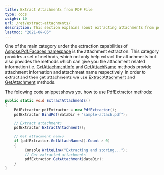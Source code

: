 ```yaml
---
title: Extract Attachments from PDF File
type: docs
weight: 10
url: /net/extract-attachments/
description: This section explains about extracting attachments from pdf with PdfExtractor class.
lastmod: "2021-06-05"
---
```

<script type="application/ld+json">
{
    "@context": "https://schema.org",
    "@type": "TechArticle",
    "headline": "Extract Attachments from PDF File",
    "alternativeHeadline": "Effortlessly Extract and Manage PDF Attachments",
    "abstract": "The new attachment extraction functionality in Aspose.PDF for .NET allows developers to easily retrieve and manage file attachments within PDF documents. By utilizing the PdfExtractor class, users can extract attachments and obtain essential information, such as attachment names and details, enhancing document processing capabilities",
    "author": {
        "@type": "Person",
        "name": "Anastasiia Holub",
        "givenName": "Anastasiia",
        "familyName": "Holub",
        "url": "https://www.linkedin.com/in/anastasiia-holub-750430225/"
    },
    "genre": "pdf document generation",
    "wordcount": "208",
    "proficiencyLevel": "Beginner",
    "publisher": {
        "@type": "Organization",
        "name": "Aspose.PDF for .NET",
        "url": "https://products.aspose.com/pdf",
        "logo": "https://www.aspose.cloud/templates/aspose/img/products/pdf/aspose_pdf-for-net.svg",
        "alternateName": "Aspose",
        "sameAs": [
            "https://facebook.com/aspose.pdf/",
            "https://twitter.com/asposepdf",
            "https://www.youtube.com/channel/UCmV9sEg_QWYPi6BJJs7ELOg/featured",
            "https://www.linkedin.com/company/aspose",
            "https://stackoverflow.com/questions/tagged/aspose",
            "https://aspose.quora.com/",
            "https://aspose.github.io/"
        ],
        "contactPoint": [
            {
                "@type": "ContactPoint",
                "telephone": "+1 903 306 1676",
                "contactType": "sales",
                "areaServed": "US",
                "availableLanguage": "en"
            },
            {
                "@type": "ContactPoint",
                "telephone": "+44 141 628 8900",
                "contactType": "sales",
                "areaServed": "GB",
                "availableLanguage": "en"
            },
            {
                "@type": "ContactPoint",
                "telephone": "+61 2 8006 6987",
                "contactType": "sales",
                "areaServed": "AU",
                "availableLanguage": "en"
            }
        ]
    },
    "url": "/net/extract-attachments/",
    "mainEntityOfPage": {
        "@type": "WebPage",
        "@id": "/net/extract-attachments/"
    },
    "dateModified": "2024-11-25",
    "description": "Aspose.PDF can perform not only simple and easy tasks but also cope with more complex goals. Check the next section for advanced users and developers."
}
</script>

One of the main category under the extraction capabilities of [Aspose.Pdf.Facades namespace](https://reference.aspose.com/pdf/net/aspose.pdf.facades) is the attachment extraction. This category provides a set of methods, which not only help extract the attachments but also provides the methods which can give you the attachment related information i.e. [GetAttachmentInfo](https://reference.aspose.com/pdf/net/aspose.pdf.facades/pdfextractor/methods/getattachmentinfo) and [GetAttachName](https://reference.aspose.com/pdf/net/aspose.pdf.facades/pdfextractor/methods/getattachnames) methods provide attachment information and attachment name respectively. In order to extract and then get attachments we use [ExtractAttachment](https://reference.aspose.com/pdf/net/aspose.pdf.facades/pdfextractor/methods/extractattachment) and [GetAttachment](https://reference.aspose.com/pdf/net/aspose.pdf.facades/pdfextractor/methods/getattachment) methods.

The following code snippet shows you how to use PdfExtractor methods:

```csharp
public static void ExtractAttachments()
{
    PdfExtractor pdfExtractor = new PdfExtractor();
    pdfExtractor.BindPdf(dataDir + "sample-attach.pdf");

    // Extract attachments
    pdfExtractor.ExtractAttachment();

    // Get attachment names
    if (pdfExtractor.GetAttachNames().Count > 0)
    {
         Console.WriteLine("Extracting and storing...");
         // Get extracted attachments
         pdfExtractor.GetAttachment(dataDir);
    }
}
```
